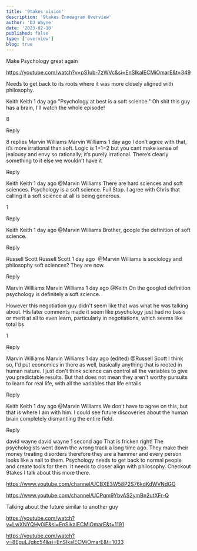 ```yaml
---
title: '9takes vision'
description: '9takes Enneagram Overview'
author: 'DJ Wayne'
date: '2023-02-10'
published: false
type: ['overview']
blog: true
---
```


Make Psychology great again

https://youtube.com/watch?v=pS1ub-7zWVc&si=EnSIkaIECMiOmarE&t=349

Needs to get back to its roots where it was more closely aligned with philosophy.

Keith
Keith
1 day ago
"Psychology at best is a soft science." Oh shit this guy has a brain, I'll watch the whole episode!

8

Reply

8 replies
Marvin Williams
Marvin Williams
1 day ago
I don’t agree with that, it’s more irrational than soft. Logic is 1+1=2 but you cant make sense of jealousy and envy so rationally; it’s purely irrational. There’s clearly something to it else we wouldn’t have it

Reply

Keith
Keith
1 day ago
@Marvin Williams There are hard sciences and soft sciences. Psychology is a soft science. Full Stop. I agree with Chris that calling it a soft science at all is being generous.

1

Reply

Keith
Keith
1 day ago
@Marvin Williams Brother, google the definition of soft science.

Reply

Russell Scott
Russell Scott
1 day ago
​ @Marvin Williams is sociology and philosophy soft sciences? They are now.

Reply

Marvin Williams
Marvin Williams
1 day ago
@Keith On the googled definition psychology is definitely a soft science.

However this negotiation guy didn't seem like that was what he was talking about. His later comments made it seem like psychology just had no basis or merit at all to even learn, particularly in negotiations, which seems like total bs

1

Reply

Marvin Williams
Marvin Williams
1 day ago (edited)
@Russell Scott I think so, I'd put economics in there as well, basically anything that is rooted in human nature. I just don't think science can control all the variables to give you predictable results. But that does not mean they aren't worthy pursuits to learn for real life, with all the variables that life entails

Reply

Keith
Keith
1 day ago
@Marvin Williams We don't have to agree on this, but that is where I am with him. I could see future discoveries about the human brain completely dismantling the entire field.

Reply

david wayne
david wayne
1 second ago
That is fricken right! The psychologists went down the wrong track a long time ago. They make their money treating disorders therefore they are a hammer and every person looks like a nail to them. Psychology needs to get back to normal people and create tools for them. It needs to closer align with philosophy. Checkout 9takes I talk about this more there.

https://www.youtube.com/channel/UCBXE3W58P2S76kdKdWVNdGQ

https://www.youtube.com/channel/UCPqm9YbvAS2ymBn2utXFr-Q

Talking about the future similar to another guy

https://youtube.com/watch?v=LwXNYQHy0iE&si=EnSIkaIECMiOmarE&t=1191

https://youtube.com/watch?v=8EguLJgkc54&si=EnSIkaIECMiOmarE&t=1033
